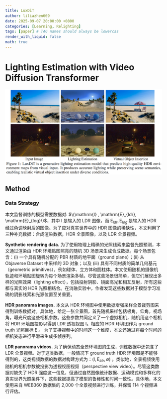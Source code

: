 ```yaml
---
title: LuxDiT
author: liliazhen669
date: 2025-09-07 20:00:00 +0800
categories: [Learning, Relighting]
tags: [paper] # TAG names should always be lowercas
render_with_liquid: false
math: true
---
```


# Lighting Estimation with Video Diffusion Transformer

![fig-1](assets/img/luxdit/fig1.png)

## Method

### Data Strategy

本文监督训练的模型需要数据对: $\(\mathrm{I} , \mathrm{E}_{ldr}, \mathrm{E}_{log}\)$，其中 $\mathrm{I}$ 是输入的 LDR 图像，而 $\mathrm{E}_{ldr}, \mathrm{E}_{log}$ 是输入的 HDR 经过色调映射后的图像。为了应对真实世界中的 HDR 图像的稀缺性，本文利用了三种补充数据：合成渲染数据，HDR 全景图像，以及 LDR 全景视频。

**Synthetic rendering data.** 为了使用物理上精确的光照线索来监督光照预测，本文通过渲染由 HDR 环境贴图照亮的随机 3D 场景来生成合成数据。每个场景包含：(i) 一个具有随机分配的 PBR 材质的地平面（ground plane）；(ii) 从 Objaverse Dataset 中采样的 3D 对象；以及 (iii) 具有不同材质的简单几何基元（geometric primitives），例如球体、立方体和圆柱体。本文使用随机的摄像机轨迹和环境贴图旋转为每个场景渲染多帧。尽管这些场景很简单，但它们展现出多样的光照效果（lighting effect），包括投射阴影、镜面高光和相互反射，所有这些都与真实的 HDR 光照相结合。在消融实验中，作者发现这些数据对于模型学习准确的阴影线索和光源位置至关重要。

**HDR panorama images.** 本文从 HDR 环境图中使用数据增强采样全景裁剪图来得到训练数据对。具体地，给定一张全景图，首先随机采样包括极角，仰角，视场角，曝光尺度这些相机参数。这些参数共同定义了一个虚拟相机，随机用这个相机将 HDR 环境图投影以得到 LDR 透视视图 $\mathrm{I}$。相应的 HDR 环境图作为 ground truth 光照目标 $\mathrm{E}$ 。 为了支持视频中的时间这一个维度，本文还通过将每个时间的相机姿态进行平滑来生成多帧序列。

**LDR panorama videos.** 为了确保动态全景环境图的生成，训练数据中还包含了 LDR 全景视频。对于这类数据，一般情况下 ground truth HDR 环境图是不能够得到的，这类视频数据的数据对构建方式为：$(\mathrm{I}, \mathrm{E}_{ldr}, \emptyset)$ 。类似地，全景视频使用随机的相机参数被投影为透视视图视频（perspective view video）。尽管这类数据对缺失了 HDR 强度这一信息，但通过自然图像统计数据、运动模式和多​​样化的真实世界光照条件下，这些数据提高了模型的鲁棒性和时间一致性。具体地，本文使用来自 WEB360 数据集的 2,000 个全景视频进行训练，并保留 114 个视频进行评估。





